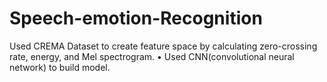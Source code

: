 # Speech-emotion-Recognition
 Used CREMA Dataset to create feature space by calculating zero-crossing rate, energy, and Mel spectrogram. • Used CNN(convolutional neural network) to build model.
